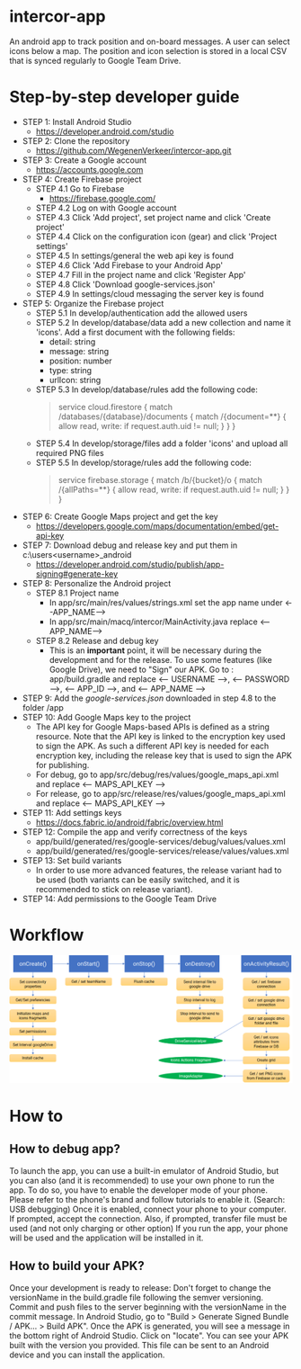 # intercor-app
An android app to track position and on-board messages. A user can select icons below a map. The position and icon selection is stored in a local CSV that is synced regularly to Google Team Drive.

Step-by-step developer guide
============================
- STEP 1: Install Android Studio
  + https://developer.android.com/studio
- STEP 2: Clone the repository
  + https://github.com/WegenenVerkeer/intercor-app.git
- STEP 3: Create a Google account
  + https://accounts.google.com
- STEP 4: Create Firebase project
  - STEP 4.1 Go to Firebase 
    + https://firebase.google.com/
  - STEP 4.2 Log on with Google account
  - STEP 4.3 Click 'Add project', set project name and click 'Create project'
  - STEP 4.4 Click on the configuration icon (gear) and click 'Project settings'
  - STEP 4.5 In settings/general the web api key is found
  - STEP 4.6 Click 'Add Firebase to your Android App'
  - STEP 4.7 Fill in the project name and click 'Register App'
  - STEP 4.8 Click 'Download google-services.json'
  - STEP 4.9 In settings/cloud messaging the server key is found
- STEP 5: Organize the Firebase project
  - STEP 5.1 In develop/authentication add the allowed users
  - STEP 5.2 In develop/database/data add a new collection and name it 'icons'. Add a first document with the following fields:
    + detail: string
    + message: string
    + position: number
    + type: string
    + urlIcon: string
  - STEP 5.3 In develop/database/rules add the following code:
    >  service cloud.firestore {
    >    match /databases/{database}/documents {
    >      match /{document=**} {
    >        allow read, write: if request.auth.uid != null;
    >      }
    >    }
    >  }
  - STEP 5.4 In develop/storage/files add a folder 'icons' and upload all required PNG files
  - STEP 5.5 In develop/storage/rules add the following code:
    > service firebase.storage {
    >   match /b/{bucket}/o {
    >     match /{allPaths=**} {
    >       allow read, write: if request.auth.uid != null;
    >     }
    >   }
    > }
- STEP 6: Create Google Maps project and get the key
  + https://developers.google.com/maps/documentation/embed/get-api-key
- STEP 7: Download debug and release key and put them in c:\users\<username>\_android
   + https://developer.android.com/studio/publish/app-signing#generate-key
- STEP 8: Personalize the Android project
  - STEP 8.1 Project name
    + In app/src/main/res/values/strings.xml set the app name under <--APP_NAME-->
    + In app/src/main/macq/intercor/MainActivity.java replace <--APP_NAME-->
  - STEP 8.2 Release and debug key
    + This is an **important** point, it will be necessary during the development and for the release. To use some features (like Google Drive), we need to "Sign" our APK. Go to : app/build.gradle and replace <-- USERNAME -->, <-- PASSWORD -->, <-- APP_ID -->, and <-- APP_NAME -->
- STEP 9: Add the *google-services.json* downloaded in step 4.8 to the folder /app
- STEP 10: Add Google Maps key to the project
  + The API key for Google Maps-based APIs is defined as a string resource. Note that the API key is linked to the encryption key used to sign the APK. As such a different API key is needed for each encryption key, including the release key that is used to sign the APK for publishing.
  + For debug, go to app/src/debug/res/values/google_maps_api.xml and replace <-- MAPS_API_KEY -->
  + For release, go to app/src/release/res/values/google_maps_api.xml and replace <-- MAPS_API_KEY -->
- STEP 11: Add settings keys
  + https://docs.fabric.io/android/fabric/overview.html
- STEP 12: Compile the app and verify correctness of the keys
  + app/build/generated/res/google-services/debug/values/values.xml
  + app/build/generated/res/google-services/release/values/values.xml
- STEP 13: Set build variants
  + In order to use more advanced features, the release variant had to be used (both variants can be easily switched, and it is
recommended to stick on release variant).
- STEP 14: Add permissions to the Google Team Drive

Workflow
========
![app workflow](https://raw.githubusercontent.com/wegenenverkeer/intercor-app/master/workflow.png)

How to
======
## How to debug app?
To launch the app, you can use a built-in emulator of Android Studio, but you can also (and it is recommended) to use your own phone to run the app. To do so, you have to enable the developer mode of your phone. Please refer to the phone's brand and follow tutorials to enable it. (Search: USB debugging) Once it is enabled, connect your phone to your computer. If prompted, accept the connection. Also, if prompted, transfer file must be used (and not only charging or other option) If you run the app, your phone will be used and the application will be installed in it.
## How to build your APK?
Once your development is ready to release:
Don't forget to change the versionName in the build.gradle file following the semver versioning.
Commit and push files to the server beginning with the versionName in the commit message.
In Android Studio, go to "Build > Generate Signed Bundle / APK... > Build APK".
Once the APK is generated, you will see a message in the bottom right of Android Studio. Click on "locate".
You can see your APK built with the version you provided. This file can be sent to an Android device and you can install the application.
